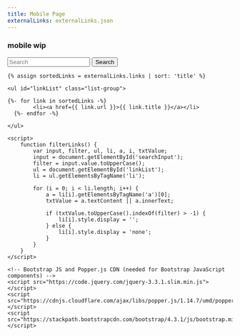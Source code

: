 ```yaml
---
title: Mobile Page
externalLinks: externalLinks.json
---
```





<!DOCTYPE html>
<html lang="en">
<head>
    <meta charset="UTF-8">
    <meta name="viewport" content="width=device-width, initial-scale=1, shrink-to-fit=no">
    <title>mobile wip</title>
    <!-- Bootstrap CSS CDN for responsive design -->
    <link rel="stylesheet" href="https://stackpath.bootstrapcdn.com/bootstrap/4.3.1/css/bootstrap.min.css">
</head>
<body class="container mt-3">
    <h3>mobile wip</h3>
    <input type="text" id="searchInput" class="form-control mb-2" placeholder="Search">
    <button onclick="filterLinks()" class="btn btn-primary mb-2">Search</button>

    {% assign sortedLinks = externalLinks.links | sort: 'title' %}
  
    <ul id="linkList" class="list-group">
    
    {%- for link in sortedLinks -%}
            <li><a href={{ link.url }}>{{ link.title }}</a></li>
      {%- endfor -%}
      
    </ul>

    <script>
        function filterLinks() {
            var input, filter, ul, li, a, i, txtValue;
            input = document.getElementById('searchInput');
            filter = input.value.toUpperCase();
            ul = document.getElementById('linkList');
            li = ul.getElementsByTagName('li');

            for (i = 0; i < li.length; i++) {
                a = li[i].getElementsByTagName('a')[0];
                txtValue = a.textContent || a.innerText;

                if (txtValue.toUpperCase().indexOf(filter) > -1) {
                    li[i].style.display = '';
                } else {
                    li[i].style.display = 'none';
                }
            }
        }
    </script>

    <!-- Bootstrap JS and Popper.js CDN (needed for Bootstrap JavaScript components) -->
    <script src="https://code.jquery.com/jquery-3.3.1.slim.min.js"></script>
    <script src="https://cdnjs.cloudflare.com/ajax/libs/popper.js/1.14.7/umd/popper.min.js"></script>
    <script src="https://stackpath.bootstrapcdn.com/bootstrap/4.3.1/js/bootstrap.min.js"></script>
</body>
</html>




  



